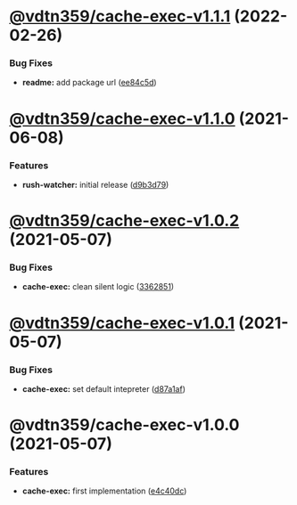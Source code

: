 # [@vdtn359/cache-exec-v1.1.1](https://github.com/vdtn359/vdtn359-os/compare/@vdtn359/cache-exec-v1.1.0...@vdtn359/cache-exec-v1.1.1) (2022-02-26)


### Bug Fixes

* **readme:** add package url ([ee84c5d](https://github.com/vdtn359/vdtn359-os/commit/ee84c5d486c4961277aca4b56c8f38ac63f0c349))

# [@vdtn359/cache-exec-v1.1.0](https://github.com/vdtn359/vdtn359-os/compare/@vdtn359/cache-exec-v1.0.2...@vdtn359/cache-exec-v1.1.0) (2021-06-08)


### Features

* **rush-watcher:** initial release ([d9b3d79](https://github.com/vdtn359/vdtn359-os/commit/d9b3d796cb6b1229587bb93158180623d18c0554))

# [@vdtn359/cache-exec-v1.0.2](https://github.com/vdtn359/vdtn359-os/compare/@vdtn359/cache-exec-v1.0.1...@vdtn359/cache-exec-v1.0.2) (2021-05-07)


### Bug Fixes

* **cache-exec:** clean silent logic ([3362851](https://github.com/vdtn359/vdtn359-os/commit/3362851a28a70bb4785e10f02f94a84fce4d7ce5))

# [@vdtn359/cache-exec-v1.0.1](https://github.com/vdtn359/vdtn359-os/compare/@vdtn359/cache-exec-v1.0.0...@vdtn359/cache-exec-v1.0.1) (2021-05-07)


### Bug Fixes

* **cache-exec:** set default intepreter ([d87a1af](https://github.com/vdtn359/vdtn359-os/commit/d87a1af2ddad6e919367346e5ab0d02529b6403b))

# @vdtn359/cache-exec-v1.0.0 (2021-05-07)


### Features

* **cache-exec:** first implementation ([e4c40dc](https://github.com/vdtn359/vdtn359-os/commit/e4c40dc349eb81b93d85230fd7145a708bcb82d9))

